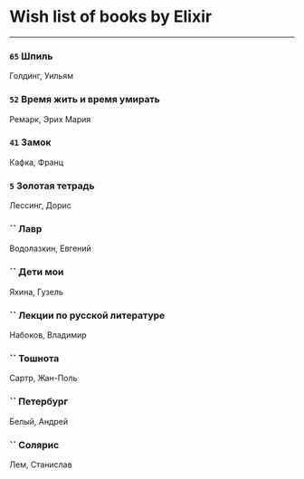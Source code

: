 # Wish list of books by Elixir
---

### `65` Шпиль
Голдинг, Уильям

### `52` Время жить и время умирать
Ремарк, Эрих Мария

### `41` Замок
Кафка, Франц

### `5` Золотая тетрадь
Лессинг, Дорис

### `` Лавр
Водолазкин, Евгений

### `` Дети мои
Яхина, Гузель

### `` Лекции по русской литературе
Набоков, Владимир

### `` Тошнота
Сартр, Жан-Поль

### `` Петербург
Белый, Андрей

### `` Солярис
Лем, Станислав

